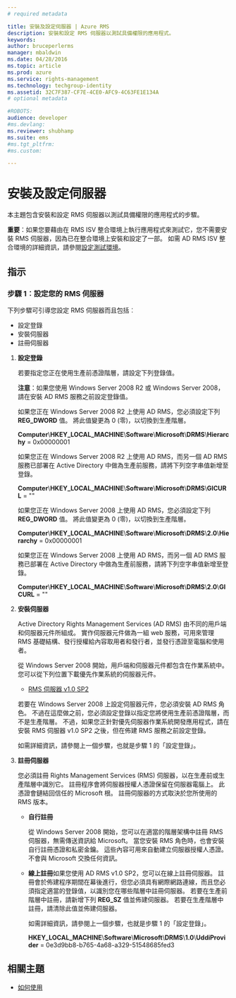 ```yaml
---
# required metadata

title: 安裝及設定伺服器 | Azure RMS
description: 安裝和設定 RMS 伺服器以測試具備權限的應用程式。
keywords:
author: bruceperlerms
manager: mbaldwin
ms.date: 04/28/2016
ms.topic: article
ms.prod: azure
ms.service: rights-management
ms.technology: techgroup-identity
ms.assetid: 32C7F387-CF7E-4CE0-AFC9-4C63FE1E134A
# optional metadata

#ROBOTS:
audience: developer
#ms.devlang:
ms.reviewer: shubhamp
ms.suite: ems
#ms.tgt_pltfrm:
#ms.custom:

---
```


# 安裝及設定伺服器

本主題包含安裝和設定 RMS 伺服器以測試具備權限的應用程式的步驟。

**重要**：如果您要藉由在 RMS ISV 整合環境上執行應用程式來測試它，您不需要安裝 RMS 伺服器，因為已在整合環境上安裝和設定了一部。
如需 AD RMS ISV 整合環境的詳細資訊，請參閱[設定測試環境](how-to-set-up-your-test-environment.md)。

 

## 指示

### 步驟 1︰設定您的 RMS 伺服器

下列步驟可引導您設定 RMS 伺服器而且包括︰

-   設定登錄
-   安裝伺服器
-   註冊伺服器

1.  **設定登錄**

    若要指定您正在使用生產前憑證階層，請設定下列登錄值。

    **注意**：如果您使用 Windows Server 2008 R2 或 Windows Server 2008，請在安裝 AD RMS 服務之前設定登錄值。

    如果您正在 Windows Server 2008 R2 上使用 AD RMS，您必須設定下列 **REG\_DWORD** 值。 將此值變更為 0 (零)，以切換到生產階層。

    **Computer**\\**HKEY\_LOCAL\_MACHINE**\\**Software**\\**Microsoft**\\**DRMS**\\**Hierarchy** = 0x00000001

    如果您正在 Windows Server 2008 R2 上使用 AD RMS，而另一個 AD RMS 服務已部署在 Active Directory 中做為生產前服務，請將下列空字串值新增至登錄。

    **Computer**\\**HKEY\_LOCAL\_MACHINE**\\**Software**\\**Microsoft**\\**DRMS**\\**GICURL** = ""

    如果您正在 Windows Server 2008 上使用 AD RMS，您必須設定下列 **REG\_DWORD** 值。 將此值變更為 0 (零)，以切換到生產階層。

    **Computer**\\**HKEY\_LOCAL\_MACHINE**\\**Software**\\**Microsoft**\\**DRMS**\\**2.0**\\**Hierarchy** = 0x00000001

    如果您正在 Windows Server 2008 上使用 AD RMS，而另一個 AD RMS 服務已部署在 Active Directory 中做為生產前服務，請將下列空字串值新增至登錄。

    **Computer**\\**HKEY\_LOCAL\_MACHINE**\\**Software**\\**Microsoft**\\**DRMS**\\**2.0**\\**GICURL** = ""

2.  **安裝伺服器**

    Active Directory Rights Management Services (AD RMS) 由不同的用戶端和伺服器元件所組成。 實作伺服器元件做為一組 web 服務，可用來管理 RMS 基礎結構、發行授權給內容取用者和發行者，並發行憑證至電腦和使用者。

    從 Windows Server 2008 開始，用戶端和伺服器元件都包含在作業系統中。 您可以從下列位置下載優先作業系統的伺服器元件。

    -   [RMS 伺服器 v1.0 SP2](http://go.microsoft.com/fwlink/p/?linkid=73722)

    若要在 Windows Server 2008 上設定伺服器元件，您必須安裝 AD RMS 角色。 不過在這麼做之前，您必須設定登錄以指定您將使用生產前憑證階層，而不是生產階層。 不過，如果您正針對優先伺服器作業系統開發應用程式，請在安裝 RMS 伺服器 v1.0 SP2 之後，但在佈建 RMS 服務之前設定登錄。

    如需詳細資訊，請參閱上一個步驟，也就是步驟 1 的「設定登錄」。

3.  **註冊伺服器**

    您必須註冊 Rights Management Services (RMS) 伺服器，以在生產前或生產階層中識別它。 註冊程序會將伺服器授權人憑證保留在伺服器電腦上。 此憑證會鏈結回信任的 Microsoft 根。 註冊伺服器的方式取決於您所使用的 RMS 版本。

    -   **自行註冊**

        從 Windows Server 2008 開始，您可以在適當的階層架構中註冊 RMS 伺服器，無需傳送資訊給 Microsoft。 當您安裝 RMS 角色時，也會安裝自行註冊憑證和私密金鑰。 這些內容可用來自動建立伺服器授權人憑證。 不會與 Microsoft 交換任何資訊。

    -   **線上註冊**如果您使用 AD RMS v1.0 SP2，您可以在線上註冊伺服器。 註冊會於佈建程序期間在幕後進行，但您必須具有網際網路連線，而且您必須指定適當的登錄值，以識別您在哪些階層中註冊伺服器。 若要在生產前階層中註冊，請新增下列 **REG\_SZ** 值並佈建伺服器。 若要在生產階層中註冊，請清除此值並佈建伺服器。

        如需詳細資訊，請參閱上一個步驟，也就是步驟 1 的「設定登錄」。

        **HKEY\_LOCAL\_MACHINE**\\**Software**\\**Microsoft**\\**DRMS**\\**1.0**\\**UddiProvider** = 0e3d9bb8-b765-4a68-a329-51548685fed3

## 相關主題

* [如何使用](how-to-use-msipc.md)
 

 





<!--HONumber=Apr16_HO4-->


